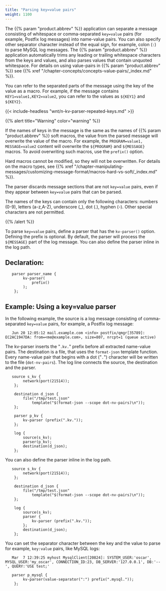 ```yaml
---
title: "Parsing key=value pairs"
weight: 1100
---
```

<!-- DISCLAIMER: This file is based on the syslog-ng Open Source Edition documentation https://github.com/balabit/syslog-ng-ose-guides/commit/2f4a52ee61d1ea9ad27cb4f3168b95408fddfdf2 and is used under the terms of The syslog-ng Open Source Edition Documentation License. The file has been modified by Axoflow. -->

The {{% param "product.abbrev" %}} application can separate a message consisting of whitespace or comma-separated `key=value` pairs (for example, Postfix log messages) into name-value pairs. You can also specify other separator character instead of the equal sign, for example, colon (`:`) to parse MySQL log messages. The {{% param "product.abbrev" %}} application automatically trims any leading or trailing whitespace characters from the keys and values, and also parses values that contain unquoted whitespace. For details on using value-pairs in {{% param "product.abbrev" %}} see {{% xref "/chapter-concepts/concepts-value-pairs/_index.md" %}}.

You can refer to the separated parts of the message using the key of the value as a macro. For example, if the message contains `KEY1=value1,KEY2=value2`, you can refer to the values as `${KEY1}` and `${KEY2}`.

{{< include-headless "wnt/n-kv-parser-repeated-keys.md" >}}

{{% alert title="Warning" color="warning" %}}

If the names of keys in the message is the same as the names of {{% param "product.abbrev" %}} soft macros, the value from the parsed message will overwrite the value of the macro. For example, the `PROGRAM=value1, MESSAGE=value2` content will overwrite the `${PROGRAM}` and `${MESSAGE}` macros. To avoid overwriting such macros, use the `prefix()` option.

Hard macros cannot be modified, so they will not be overwritten. For details on the macro types, see {{% xref "/chapter-manipulating-messages/customizing-message-format/macros-hard-vs-soft/_index.md" %}}.

The parser discards message sections that are not `key=value` pairs, even if they appear between `key=value` pairs that can be parsed.

The names of the keys can contain only the following characters: numbers (0-9), letters (a-z,A-Z), underscore (_), dot (.), hyphen (-). Other special characters are not permitted.

{{% /alert %}}

To parse `key=value` pairs, define a parser that has the `kv-parser()` option. Defining the prefix is optional. By default, the parser will process the `${MESSAGE}` part of the log message. You can also define the parser inline in the log path.


## Declaration:

```shell
   parser parser_name {
        kv-parser(
            prefix()
        );
    };
```



## Example: Using a key=value parser

In the following example, the source is a log message consisting of comma-separated `key=value` pairs, for example, a Postfix log message:

```shell
   Jun 20 12:05:12 mail.example.com <info> postfix/qmgr[35789]: EC2AC1947DA: from=<me@example.com>, size=807, nrcpt=1 (queue active)
```

The kv-parser inserts the "`.kv.`" prefix before all extracted name-value pairs. The destination is a file, that uses the `format-json` template function. Every name-value pair that begins with a dot ("`.`") character will be written to the file (`dot-nv-pairs`). The log line connects the source, the destination and the parser.

```shell
   source s_kv {
        network(port(21514));
    };
    
    destination d_json {
        file("/tmp/test.json"
            template("$(format-json --scope dot-nv-pairs)\n"));
    };
    
    parser p_kv {
        kv-parser (prefix(".kv."));
    };
    
    log {
        source(s_kv);
        parser(p_kv);
        destination(d_json);
    };
```

You can also define the parser inline in the log path.

```shell
   source s_kv {
        network(port(21514));
    };
    
    destination d_json {
        file("/tmp/test.json"
            template("$(format-json --scope dot-nv-pairs)\n"));
    };
    
    log {
        source(s_kv);
        parser {
            kv-parser (prefix(".kv."));
        };
        destination(d_json);
    };
```

You can set the separator character between the key and the value to parse for example, `key:value` pairs, like MySQL logs:

```shell
   Mar  7 12:39:25 myhost MysqlClient[20824]: SYSTEM_USER:'oscar', MYSQL_USER:'my_oscar', CONNECTION_ID:23, DB_SERVER:'127.0.0.1', DB:'--', QUERY:'USE test;'
```

```shell
   parser p_mysql {
        kv-parser(value-separator(":") prefix(".mysql."));
    };
```

